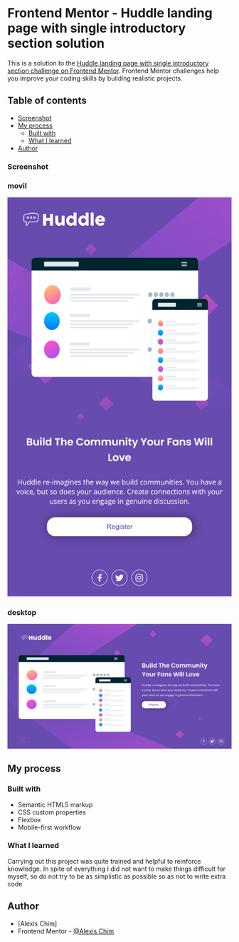 # Frontend Mentor - Huddle landing page with single introductory section solution

This is a solution to the [Huddle landing page with single introductory section challenge on Frontend Mentor](https://www.frontendmentor.io/challenges/huddle-landing-page-with-a-single-introductory-section-B_2Wvxgi0). Frontend Mentor challenges help you improve your coding skills by building realistic projects. 

## Table of contents
  - [Screenshot](#screenshot)
- [My process](#my-process)
  - [Built with](#built-with)
  - [What I learned](#what-i-learned)
- [Author](#author)

### Screenshot
### movil
![](./mydesigns/final-mobile-design.png)
### desktop
![](./mydesigns/final-desk-design.png)

## My process

### Built with
- Semantic HTML5 markup
- CSS custom properties
- Flexbox
- Mobile-first workflow

### What I learned
Carrying out this project was quite trained and helpful to reinforce knowledge. In spite of everything I did not want to make things difficult for myself, so do not try to be as simplistic as possible so as not to write extra code

## Author
- [Alexis Chim]
- Frontend Mentor - [@Alexis Chim](https://www.frontendmentor.io/profile/AlexisKcc8)


